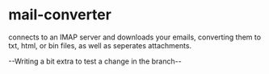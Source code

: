 # mail-converter
connects to an IMAP server and downloads your emails, converting them to txt, html, or bin files, as well as seperates attachments.

--Writing a bit extra to test a change in the branch-- 
